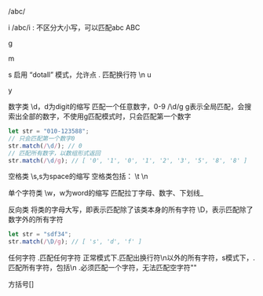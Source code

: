 /abc/

i
/abc/i : 不区分大小写，可以匹配abc ABC

g

m

s
启用 “dotall” 模式，允许点 . 匹配换行符 \n
u

y

数字类
\d，d为digit的缩写
匹配一个任意数字，0-9
/\d/g
g表示全局匹配，会搜索出全部的数字，不使用g匹配模式时，只会匹配第一个数字

```js
let str = "010-123588";
// 只会匹配第一个数字0
str.match(/\d/); // 0
// 匹配所有数字，以数组形式返回
str.match(/\d/g); // [ '0', '1', '0', '1', '2', '3', '5', '8', '8' ]
```

空格类
\s,s为space的缩写
空格类包括：
\t
\n

单个字符类
\w，w为word的缩写
匹配拉丁字母、数字、下划线_

反向类
将类的字母大写，即表示匹配除了该类本身的所有字符
\D，表示匹配除了数字外的所有字符
```js
let str = "sdf34";
str.match(/\D/g); // [ 's', 'd', 'f' ]
```

任何字符
.匹配任何字符
正常模式下.匹配出换行符\n以外的所有字符，s模式下，.匹配所有字符，包括\n
.必须匹配一个字符，无法匹配空字符""

方括号[]
